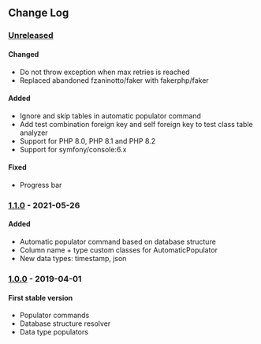 ## Change Log

### [Unreleased][unreleased]

#### Changed
- Do not throw exception when max retries is reached
- Replaced abandoned fzaninotto/faker with fakerphp/faker

#### Added
- Ignore and skip tables in automatic populator command
- Add test combination foreign key and self foreign key to test class table analyzer
- Support for PHP 8.0, PHP 8.1 and PHP 8.2
- Support for symfony/console:6.x

#### Fixed
- Progress bar

### [1.1.0] - 2021-05-26
#### Added
- Automatic populator command based on database structure
- Column name + type custom classes for AutomaticPopulator
- New data types: timestamp, json

### [1.0.0] - 2019-04-01
#### First stable version
- Populator commands
- Database structure resolver
- Data type populators

[unreleased]: https://github.com/lulco/populator/compare/1.1.0...HEAD
[1.1.0]: https://github.com/lulco/populator/compare/1.0.0...1.1.0
[1.0.0]: https://github.com/lulco/populator/compare/f744a241c8cb78327e2d5d382f5af88228779cfb...1.0.0

